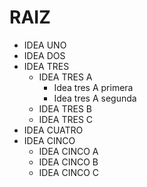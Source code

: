 # RAIZ
 - IDEA UNO
 - IDEA DOS
 - IDEA TRES
	 - IDEA TRES A
		 - Idea tres A primera
		 - Idea tres A segunda
	 - IDEA TRES B
	 - IDEA TRES C
 - IDEA CUATRO
 - IDEA CINCO
	 - IDEA CINCO A
	 - IDEA CINCO B
	 - IDEA CINCO C